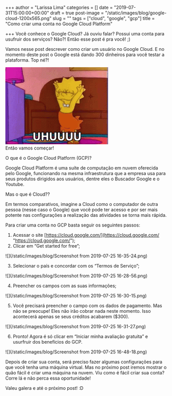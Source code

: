 +++
author = "Larissa Lima"
categories = []
date = "2019-07-31T15:00:00+00:00"
draft = true
post-image = "/static/images/blog/google-cloud-1200x565.png"
slug = ""
tags = ["cloud", "google", "gcp"]
title = "Como criar uma conta no Google Cloud Platform"

+++
Você conhece o Google Cloud? Já ouviu falar? Possui uma conta para usufruir dos serviços? Não?! Então esse post é pra você!  ;)

Vamos nesse post descrever como criar um usuário no Google Cloud.  E no momento deste post o Google está dando 300 dinheiros para você testar a plataforma. Top né?!

![](/static/images/blog/uhul_lisa.gif)  
Então vamos começar!

O que é o Google Cloud Platform (GCP)?

Google Cloud Platform é uma suíte de computação em nuvem oferecida pelo Google, funcionando na mesma infraestrutura que a empresa usa para seus produtos dirigidos aos usuários, dentre eles o Buscador Google e o Youtube.

Mas o que é Cloud??

Em termos comparativos, imagine a Cloud como o computador de outra pessoa (nesse caso o Google) que você pode ter acesso e por ser mais potente nas configurações a realização das atividades se torna mais rápida.

Para criar uma conta no GCP basta seguir os seguintes passos:

1. Acessar o site [https://cloud.google.com/](https://cloud.google.com/ "https://cloud.google.com/");
2. Clicar em “Get started for free”;

![](/static/images/blog/Screenshot from 2019-07-25 16-35-24.png)

3. Selecionar o país e concordar com os “Termos de Serviço”;

![](/static/images/blog/Screenshot from 2019-07-25 16-28-56.png)

4. Preencher os campos com as suas informações;

![](/static/images/blog/Screenshot from 2019-07-25 16-30-15.png)

5. Você precisará preencher o campo com os dados de pagamento. Mas não se preocupe! Eles não irão cobrar nada neste momento. Isso acontecerá apenas se seus créditos acabarem ($300).

![](/static/images/blog/Screenshot from 2019-07-25 16-31-27.png)

6. Pronto! Agora é só clicar em “Iniciar minha avaliação gratuita” e usurfruir dos benefícios do GCP.

![](/static/images/blog/Screenshot from 2019-07-25 16-48-18.png)

Depois de criar sua conta, será preciso fazer algumas configurações para que você tenha uma máquina virtual. Mas no próximo post iremos mostrar o quão fácil é criar uma máquina na nuvem. Viu como é fácil criar sua conta? Corre lá e não perca essa oportunidade!

Valeu galera e até o próximo post! :D